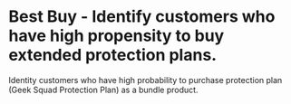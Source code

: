 # Best Buy - Identify customers who have high propensity to buy extended protection plans.
Identity customers who have high probability to purchase protection plan (Geek Squad Protection Plan) as a bundle product.
